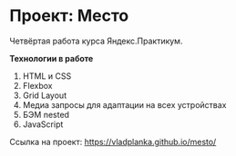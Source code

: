 # Проект: Место

Четвёртая работа курса Яндекс.Практикум.

**Технологии в работе**
1. HTML и CSS
2. Flexbox
3. Grid Layout
4. Медиа запросы для адаптации на всех устройствах
5. БЭМ nested
6. JavaScript

Ссылка на проект: https://vladplanka.github.io/mesto/



